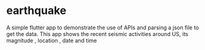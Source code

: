 # earthquake
A simple flutter app to demonstrate the use of APIs and parsing a json file to get the data. This app shows the recent seismic activities around US, its magnitude , location , date and time
